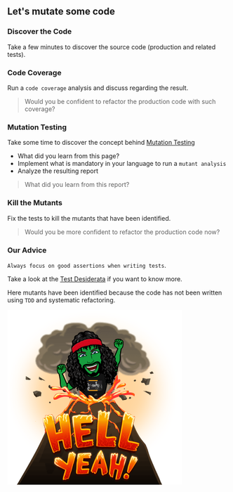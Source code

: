 ## Let's mutate some code
### Discover the Code
Take a few minutes to discover the source code (production and related tests).

### Code Coverage
Run a `code coverage` analysis and discuss regarding the result.

> Would you be confident to refactor the production code with such coverage?

### Mutation Testing
Take some time to discover the concept behind [Mutation Testing](https://xtrem-tdd.netlify.app/Flavours/mutation-testing)
- What did you learn from this page?
- Implement what is mandatory in your language to run a `mutant analysis`
- Analyze the resulting report

> What did you learn from this report?

### Kill the Mutants
Fix the tests to kill the mutants that have been identified.

> Would you be more confident to refactor the production code now? 

### Our Advice
`Always focus on good assertions when writing tests`.

Take a look at the [Test Desiderata](https://kentbeck.github.io/TestDesiderata/) if you want to know more.

Here mutants have been identified because the code has not been written using `TDD` and systematic refactoring.

![Mutant killer](../../docs/img/mutant-killer.png)